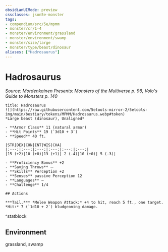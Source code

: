 ```yaml
---
obsidianUIMode: preview
cssclasses: json5e-monster
tags:
- compendium/src/5e/mpmm
- monster/cr/1-4
- monster/environment/grassland
- monster/environment/swamp
- monster/size/large
- monster/type/beast/dinosaur
aliases: ["Hadrosaurus"]
---
```

# Hadrosaurus
*Source: Mordenkainen Presents: Monsters of the Multiverse p. 96, Volo's Guide to Monsters p. 140*  


```ad-statblock
title: Hadrosaurus
![](https://raw.githubusercontent.com/5etools-mirror-2/5etools-img/main/bestiary/tokens/MPMM/Hadrosaurus.webp#token)
*Large beast (dinosaur), Unaligned*

- **Armor Class** 11 (natural armor)
- **Hit Points** 19 (`3d10 + 3`) 
- **Speed** 40 ft.

|STR|DEX|CON|INT|WIS|CHA|
|:---:|:---:|:---:|:---:|:---:|:---:|
|15 (+2)|10 (+0)|13 (+1)| 2 (-4)|10 (+0)| 5 (-3)|

- **Proficiency Bonus** +2
- **Saving Throws** ⏤
- **Skills** Perception +2
- **Senses** passive Perception 12
- **Languages** —
- **Challenge** 1/4

## Actions

***Tail.*** *Melee Weapon Attack:* +4 to hit, reach 5 ft., one target. *Hit:* 7 (`1d10 + 2`) bludgeoning damage.
```
^statblock

## Environment

grassland, swamp
